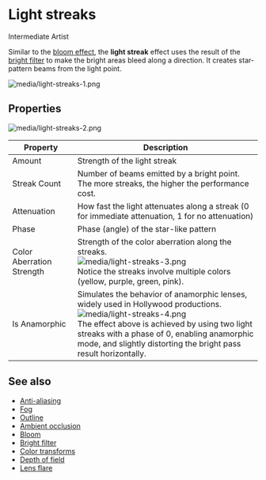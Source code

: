 # Light streaks

<span class="label label-doc-level">Intermediate</span>
<span class="label label-doc-audience">Artist</span>

Similar to the [bloom effect](bloom.md), the **light streak** effect uses the result of the [bright filter](bright-filter.md) to make the bright areas bleed along a direction. It creates star-pattern beams from the light point.

![media/light-streaks-1.png](media/light-streaks-1.png) 

## Properties

![media/light-streaks-2.png](media/light-streaks-2.png) 

| Property                  | Description   
| ------------------------- | ---------------- 
| Amount                    | Strength of the light streak
| Streak Count              | Number of beams emitted by a bright point. The more streaks, the higher the performance cost.
| Attenuation               | How fast the light attenuates along a streak (0 for immediate attenuation, 1 for no attenuation)  
| Phase                     | Phase (angle) of the star-like pattern
| Color Aberration Strength | Strength of the color aberration along the streaks. <br>![media/light-streaks-3.png](media/light-streaks-3.png) <br>Notice the streaks involve multiple colors (yellow, purple, green, pink).                                        
| Is Anamorphic             | Simulates the behavior of anamorphic lenses, widely used in Hollywood productions. <br>![media/light-streaks-4.png](media/light-streaks-4.png) <br> The effect above is achieved by using two light streaks with a phase of 0, enabling anamorphic mode, and slightly distorting the bright pass result horizontally.                                                                         

## See also

* [Anti-aliasing](anti-aliasing.md)
* [Fog](fog.md)
* [Outline](outline.md)
* [Ambient occlusion](ambient-occlusion.md)
* [Bloom](bloom.md)
* [Bright filter](bright-filter.md)
* [Color transforms](color-transforms/index.md)
* [Depth of field](depth-of-field.md)
* [Lens flare](lens-flare.md)
